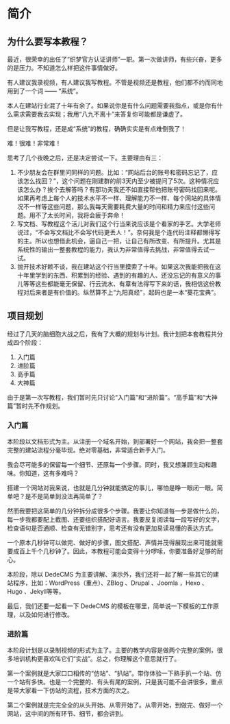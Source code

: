# 简介

## 为什么要写本教程？

最近，很荣幸的出任了“织梦官方认证讲师”一职。第一次做讲师，有些兴奋，更多的是压力。不知道怎么样把这件事情做好。

有人建议我录视频，有人建议我写教程。不管是视频还是教程，他们都不约而同地用到了一个词 —— “系统”。

本人在建站行业混了十年有余了。如果说你是有什么问题需要我指点，或是你有什么需求需要我去实现；我用“八九不离十”来答复你可能都是谦虚了。

但是让我写教程，还是成“系统”的教程，确确实实是有点难倒我了！

难！很难！非常难！

思考了几个夜晚之后，还是决定尝试一下。主要理由有三：

1.  不少朋友会在群里问同样的问题。比如：“网站后台的账号和密码忘记了，应该怎么找回？”，这个问题在刚建群的前3天内至少被提问了5次。这种情况应该怎么办？挨个去解答吗？有那功夫我还不如直接帮他把账号密码找回来呢。如果再考虑上每个人的技术水平不一样、理解能力不一样、每个网站的具体情况不一样等这些问题，那么我每天需要耗费大量的时间和精力来应付这些问题。用不了太长时间，我将会疲于奔命！
2.  写文档、写教程这个活儿对我们这个行当来说应该是个看家的手艺。大学老师说过，“不会写文档比不会写代码更丢人！”。奈何我是个连代码注释都懒得写的主。所以也想借此机会，逼自己一把，让自己有所改变、有所提升。尤其是系统性的输出一整套教程的能力，我认为非常值得去挑战，非常值得去试一试。
3.  抛开技术好赖不谈，我在建站这个行当里摸索了十年。如果这次我能把我在这十年里学到的东西、积累到的经验、遇到的有趣的人、还没忘记的有意义的事儿等等这些都能毫无保留、行云流水、有章有法得写下来的话，我相信这份教程对后来者是有价值的。纵然算不上“九阳真经”，起码也是一本“葵花宝典”。

## 项目规划

经过了几天的脑细胞大战之后，我有了大概的规划与计划。我计划把本套教程共分成四个阶段：

1.  入门篇
2.  进阶篇
3.  高手篇
4.  大神篇

由于是第一次写教程，我们暂时先只讨论“入门篇”和“进阶篇”。“高手篇”和“大神篇”暂时先不作规划。

### 入门篇

本阶段以文档形式为主。从注册一个域名开始，到部署好一个网站，我会把一整套完整的建站流程分毫毕现。绝对零基础，非常适合新手入门。

我会尽可能多的保留每一个细节、还原每一个步骤。同时，我又想兼顾生动和趣味。你知道，这有多难吗？

搭建一个网站对我来说，也就是几分钟就能搞定的事儿，哪怕是睁一眼闭一眼。简单吧？是不是简单到没法再简单了？

然而我要把这简单的几分钟拆分成很多个步骤。我要让你知道每一步是做什么的，每一步我都要配上截图、还要组织搭配好语言。我要反复阅读每一段写好的文字，检查语句是否通顺、检查有无错别字，思考还有没有更加易读易懂的表达方式。

一个原本几秒钟可以做完、做好的步骤，图文搭配、声情并茂得展现出来可能就需要成百上千个几秒钟了。因此，本教程可能会变得十分啰嗦，你要准备好足够的耐心。

本阶段，除以 DedeCMS 为主要讲解、演示外，我们还将一起了解一些其它的建站程序，比如：WordPress（重点）、ZBlog 、Drupal 、Joomla ，Hexo 、Hugo 、Jekyll等等。

最后，我们还要一起看一下 DedeCMS 的模板在哪里，简单说一下模板的工作原理，以及如何进行修改。

### 进阶篇

本阶段计划是以录制视频的形式为主了。主要的教学内容是做两个完整的案例，很多培训机构更喜欢叫它们“实战”。总之，你理解这个意思就行了。

第一个案例就是大家口口相传的“仿站”、“扒站”。带你体验一下熟手扒一个站、仿一个站有多快。也是一个完整的、有头有尾的案例，只是我可能不会讲很多，重点是带大家看一下仿站的流程，技术方面的次之。

第二个案例就是完完全全的从头开始、从零开始了。从零开始，到做完、做好一个网站，这中间的所有环节、细节，都会讲到。

